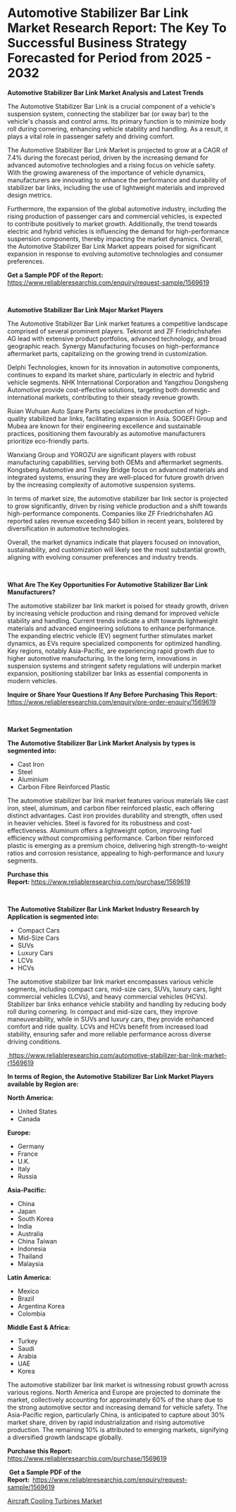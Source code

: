 <p><h1>Automotive Stabilizer Bar Link Market Research Report: The Key To Successful Business Strategy Forecasted for Period from 2025 - 2032</h1></p><p><strong>Automotive Stabilizer Bar Link Market Analysis and Latest Trends</strong></p>
<p><p>The Automotive Stabilizer Bar Link is a crucial component of a vehicle's suspension system, connecting the stabilizer bar (or sway bar) to the vehicle's chassis and control arms. Its primary function is to minimize body roll during cornering, enhancing vehicle stability and handling. As a result, it plays a vital role in passenger safety and driving comfort.</p><p>The Automotive Stabilizer Bar Link Market is projected to grow at a CAGR of 7.4% during the forecast period, driven by the increasing demand for advanced automotive technologies and a rising focus on vehicle safety. With the growing awareness of the importance of vehicle dynamics, manufacturers are innovating to enhance the performance and durability of stabilizer bar links, including the use of lightweight materials and improved design metrics.</p><p>Furthermore, the expansion of the global automotive industry, including the rising production of passenger cars and commercial vehicles, is expected to contribute positively to market growth. Additionally, the trend towards electric and hybrid vehicles is influencing the demand for high-performance suspension components, thereby impacting the market dynamics. Overall, the Automotive Stabilizer Bar Link Market appears poised for significant expansion in response to evolving automotive technologies and consumer preferences.</p></p>
<p><strong>Get a Sample PDF of the Report:&nbsp;</strong> <a href="https://www.reliableresearchiq.com/enquiry/request-sample/1569619?utm_campaign=2758&utm_medium=2&utm_source=Github&utm_content=ia&utm_term=25032025&utm_id=automotive-stabilizer-bar-link">https://www.reliableresearchiq.com/enquiry/request-sample/1569619</a></p>
<p>&nbsp;</p>
<p><strong>Automotive Stabilizer Bar Link Major Market Players</strong></p>
<p><p>The Automotive Stabilizer Bar Link market features a competitive landscape comprised of several prominent players. Teknorot and ZF Friedrichshafen AG lead with extensive product portfolios, advanced technology, and broad geographic reach. Synergy Manufacturing focuses on high-performance aftermarket parts, capitalizing on the growing trend in customization.</p><p>Delphi Technologies, known for its innovation in automotive components, continues to expand its market share, particularly in electric and hybrid vehicle segments. NHK International Corporation and Yangzhou Dongsheng Automotive provide cost-effective solutions, targeting both domestic and international markets, contributing to their steady revenue growth.</p><p>Ruian Wuhuan Auto Spare Parts specializes in the production of high-quality stabilized bar links, facilitating expansion in Asia. SOGEFI Group and Mubea are known for their engineering excellence and sustainable practices, positioning them favourably as automotive manufacturers prioritize eco-friendly parts.</p><p>Wanxiang Group and YOROZU are significant players with robust manufacturing capabilities, serving both OEMs and aftermarket segments. Kongsberg Automotive and Tinsley Bridge focus on advanced materials and integrated systems, ensuring they are well-placed for future growth driven by the increasing complexity of automotive suspension systems.</p><p>In terms of market size, the automotive stabilizer bar link sector is projected to grow significantly, driven by rising vehicle production and a shift towards high-performance components. Companies like ZF Friedrichshafen AG reported sales revenue exceeding $40 billion in recent years, bolstered by diversification in automotive technologies.</p><p>Overall, the market dynamics indicate that players focused on innovation, sustainability, and customization will likely see the most substantial growth, aligning with evolving consumer preferences and industry trends.</p></p>
<p>&nbsp;</p>
<p><strong>What Are The Key Opportunities For Automotive Stabilizer Bar Link Manufacturers?</strong></p>
<p><p>The automotive stabilizer bar link market is poised for steady growth, driven by increasing vehicle production and rising demand for improved vehicle stability and handling. Current trends indicate a shift towards lightweight materials and advanced engineering solutions to enhance performance. The expanding electric vehicle (EV) segment further stimulates market dynamics, as EVs require specialized components for optimized handling. Key regions, notably Asia-Pacific, are experiencing rapid growth due to higher automotive manufacturing. In the long term, innovations in suspension systems and stringent safety regulations will underpin market expansion, positioning stabilizer bar links as essential components in modern vehicles.</p></p>
<p><strong>Inquire or Share Your Questions If Any Before Purchasing This Report:</strong> <a href="https://www.reliableresearchiq.com/enquiry/pre-order-enquiry/1569619?utm_campaign=2758&utm_medium=2&utm_source=Github&utm_content=ia&utm_term=25032025&utm_id=automotive-stabilizer-bar-link">https://www.reliableresearchiq.com/enquiry/pre-order-enquiry/1569619</a></p>
<p>&nbsp;</p>
<p><strong>Market Segmentation</strong></p>
<p><strong>The Automotive Stabilizer Bar Link Market Analysis by types is segmented into:</strong></p>
<p><ul><li>Cast Iron</li><li>Steel</li><li>Aluminium</li><li>Carbon Fibre Reinforced Plastic</li></ul></p>
<p><p>The automotive stabilizer bar link market features various materials like cast iron, steel, aluminum, and carbon fiber reinforced plastic, each offering distinct advantages. Cast iron provides durability and strength, often used in heavier vehicles. Steel is favored for its robustness and cost-effectiveness. Aluminum offers a lightweight option, improving fuel efficiency without compromising performance. Carbon fiber reinforced plastic is emerging as a premium choice, delivering high strength-to-weight ratios and corrosion resistance, appealing to high-performance and luxury segments.</p></p>
<p><strong>Purchase this Report:&nbsp;</strong><a href="https://www.reliableresearchiq.com/purchase/1569619?utm_campaign=2758&utm_medium=2&utm_source=Github&utm_content=ia&utm_term=25032025&utm_id=automotive-stabilizer-bar-link">https://www.reliableresearchiq.com/purchase/1569619</a></p>
<p>&nbsp;</p>
<p><strong>The Automotive Stabilizer Bar Link Market Industry Research by Application is segmented into:</strong></p>
<p><ul><li>Compact Cars</li><li>Mid-Size Cars</li><li>SUVs</li><li>Luxury Cars</li><li>LCVs</li><li>HCVs</li></ul></p>
<p><p>The automotive stabilizer bar link market encompasses various vehicle segments, including compact cars, mid-size cars, SUVs, luxury cars, light commercial vehicles (LCVs), and heavy commercial vehicles (HCVs). Stabilizer bar links enhance vehicle stability and handling by reducing body roll during cornering. In compact and mid-size cars, they improve maneuverability, while in SUVs and luxury cars, they provide enhanced comfort and ride quality. LCVs and HCVs benefit from increased load stability, ensuring safer and more reliable performance across diverse driving conditions.</p></p>
<p><a href="https://www.reliableresearchiq.com/automotive-stabilizer-bar-link-market-r1569619?utm_campaign=2758&utm_medium=2&utm_source=Github&utm_content=ia&utm_term=25032025&utm_id=automotive-stabilizer-bar-link">&nbsp;https://www.reliableresearchiq.com/automotive-stabilizer-bar-link-market-r1569619</a></p>
<p><strong>In terms of Region, the Automotive Stabilizer Bar Link Market Players available by Region are:</strong></p>
<p>
    <p> <strong> North America: </strong>
        <ul>
            <li>United States</li>
            <li>Canada</li>
        </ul>
        </p> 
    <p> <strong> Europe: </strong>
        <ul>
            <li>Germany</li>
            <li>France</li>
            <li>U.K.</li>
            <li>Italy</li>
            <li>Russia</li>
        </ul>
        </p> 
    <p> <strong> Asia-Pacific: </strong>
        <ul>
            <li>China</li>
            <li>Japan</li>
            <li>South Korea</li>
            <li>India</li>
            <li>Australia</li>
            <li>China Taiwan</li>
            <li>Indonesia</li>
            <li>Thailand</li>
            <li>Malaysia</li>
        </ul>
        </p> 
    <p> <strong> Latin America: </strong>
        <ul>
            <li>Mexico</li>
            <li>Brazil</li>
            <li>Argentina Korea</li>
            <li>Colombia</li>
        </ul>
        </p> 
    <p> <strong> Middle East & Africa: </strong>
        <ul>
            <li>Turkey</li>
            <li>Saudi</li>
            <li>Arabia</li>
            <li>UAE</li>
            <li>Korea</li>
        </ul>
    </p>
    </p>
<p><p>The automotive stabilizer bar link market is witnessing robust growth across various regions. North America and Europe are projected to dominate the market, collectively accounting for approximately 60% of the share due to the strong automotive sector and increasing demand for vehicle safety. The Asia-Pacific region, particularly China, is anticipated to capture about 30% market share, driven by rapid industrialization and rising automotive production. The remaining 10% is attributed to emerging markets, signifying a diversified growth landscape globally.</p></p>
<p><strong>Purchase this Report: </strong><a href="https://www.reliableresearchiq.com/purchase/1569619?utm_campaign=2758&utm_medium=2&utm_source=Github&utm_content=ia&utm_term=25032025&utm_id=automotive-stabilizer-bar-link">https://www.reliableresearchiq.com/purchase/1569619</a></p>
<p>&nbsp;<strong>Get a Sample PDF of the Report:&nbsp;&nbsp;</strong><a href="https://www.reliableresearchiq.com/enquiry/request-sample/1569619?utm_campaign=2758&utm_medium=2&utm_source=Github&utm_content=ia&utm_term=25032025&utm_id=automotive-stabilizer-bar-link">https://www.reliableresearchiq.com/enquiry/request-sample/1569619</a></p>
<p><strong></strong></p>
<p><p><a href="https://github.com/iroldilom/Market-Research-Report-List-1/blob/main/aircraft-cooling-turbines-market.md?utm_campaign=2758&utm_medium=2&utm_source=Github&utm_content=ia&utm_term=25032025&utm_id=automotive-stabilizer-bar-link">Aircraft Cooling Turbines Market</a></p></p>
